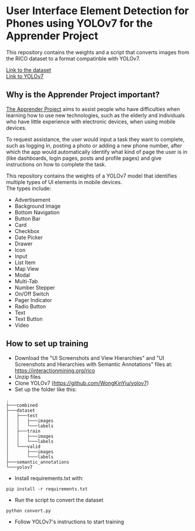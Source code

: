 # User Interface Element Detection for Phones using YOLOv7 for the Apprender Project

<p>This repository contains the weights and a script that converts images from the RICO dataset to a format compatinble with YOLOv7.</p>

[Link to the dataset](https://interactionmining.org/rico)</br>
[Link to YOLOv7](https://github.com/WongKinYiu/yolov7)

## Why is the Apprender Project important?

[The Apprender Project](https://github.com/VShoji/apprender-research "Apprender Research") aims to assist people who have difficulties when learning how to use new technologies, such as the elderly and individuals who have little experience with electronic devices, when using mobile devices.</br>

To request assistance, the user would input a task they want to complete, such as logging in, posting a photo or adding a new phone number, after which the app would automatically identify what kind of page the user is in (like dashboards, login pages, posts and profile pages) and give instructions on how to complete the task.</br>

This repository contains the weights of a YOLOv7 model that identifies multiple types of UI elements in mobile devices.</br>
The types include:
- Advertisement
- Background Image
- Bottom Navigation
- Button Bar
- Card
- Checkbox
- Date Picker
- Drawer
- Icon
- Input
- List Item
- Map View
- Modal
- Multi-Tab
- Number Stepper
- On/Off Switch
- Pager Indicator
- Radio Button
- Text
- Text Button
- Video

## How to set up training

- Download the "UI Screenshots and View Hierarchies" and "UI Screenshots and Hierarchies with Semantic Annotations" files at: https://interactionmining.org/rico
- Unzip files
- Clone YOLOv7 (https://github.com/WongKinYiu/yolov7)
- Set up the folder like this:
```
.
├───combined
├───dataset
│   ├───test
│   │   ├───images
│   │   └───labels
│   ├───train
│   │   ├───images
│   │   └───labels
│   └───valid
│       ├───images
│       └───labels
├───semantic_annotations
└───yolov7
```
- Install requirements.txt with:
```
pip install -r requirements.txt
```
- Run the script to convert the dataset
```
python convert.py
```
- Follow YOLOv7's instructions to start training
